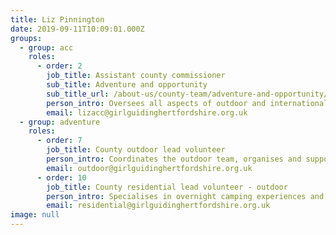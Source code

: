 ```yaml
---
title: Liz Pinnington
date: 2019-09-11T10:09:01.000Z
groups:
  - group: acc
    roles:
      - order: 2
        job_title: Assistant county commissioner
        sub_title: Adventure and opportunity
        sub_title_url: /about-us/county-team/adventure-and-opportunity/
        person_intro: Oversees all aspects of outdoor and international opportunities for our members as well as ensuring the county offers support for younger members wishing to undertake youth awards.
        email: lizacc@girlguidinghertfordshire.org.uk
  - group: adventure
    roles:
      - order: 7
        job_title: County outdoor lead volunteer
        person_intro: Coordinates the outdoor team, organises and supports outdoor events and trainings, liaising with other advisers, and promoting an enthusiasm for the outdoors.
        email: outdoor@girlguidinghertfordshire.org.uk
      - order: 10
        job_title: County residential lead volunteer - outdoor
        person_intro: Specialises in overnight camping experiences and outdoor residential offerings to our young members.
        email: residential@girlguidinghertfordshire.org.uk
image: null
---
```


